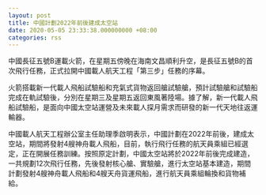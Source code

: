 ```yaml
---
layout: post
title: 中國計劃2022年前後建成太空站
date: 2020-05-05 23:33:38.000000000 +08:00
categories: rss
---
```


中國長征五號B運載火箭，在星期五傍晚在海南文昌順利升空，是長征五號B的首次飛行任務，正式拉開中國載人航天工程「第三步」任務的序幕。

火箭搭載新一代載人飛船試驗船和充氣式貨物返回艙試驗艙，預計試驗艙和試驗船完成在軌試驗後，分別在星期三及星期五返回東風著陸場。據了解，新一代載人飛船試驗船，是面向中國太空站運營及未來載人探月需求而研發的新一代天地往返運輸器。

中國載人航天工程辦公室主任助理季啟明表示，中國計劃在2022年前後，建成太空站，期間將發射4艘神舟載人飛船，目前，執行飛行任務的航天員乘組已經選定，正在開展任務訓練。按照原定計劃，中國太空站將於2022年前後完成建造，一共規劃12次飛行任務，先後發射核心艙、實驗艙，進行太空站基本建造，期間計劃發射4艘神舟載人飛船和4艘天舟貨運飛船，進行航天員乘組輪換和貨物補給。
